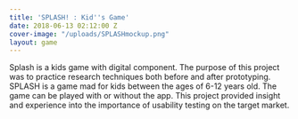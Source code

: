 ```yaml
---
title: 'SPLASH! : Kid''s Game'
date: 2018-06-13 02:12:00 Z
cover-image: "/uploads/SPLASHmockup.png"
layout: game
---
```


Splash is a kids game with digital component. The purpose of this project was to practice research techniques both before and after prototyping.  SPLASH is a game mad for kids between the ages of 6-12 years old. The game can be played with or without the app. This project provided insight and experience into the importance of usability testing on the target market. 